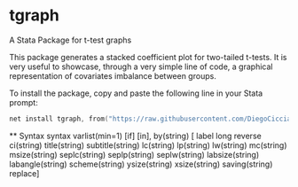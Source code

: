 # tgraph
A Stata Package for t-test graphs 

This package generates a stacked coefficient plot for two-tailed t-tests. It is very useful to showcase, through a very simple line of code, a graphical representation of covariates imbalance between groups. 

To install the package, copy and paste the following line in your Stata prompt: 
```s
net install tgraph, from("https://raw.githubusercontent.com/DiegoCiccia/tgraph/main") replace
```

** Syntax 
syntax varlist(min=1) [if] [in], by(string)  [ label long reverse ci(string) title(string) subtitle(string) lc(string) lp(string) lw(string) mc(string)        msize(string) seplc(string) seplp(string) seplw(string) labsize(string) labangle(string) scheme(string) ysize(string) xsize(string) saving(string) replace]

